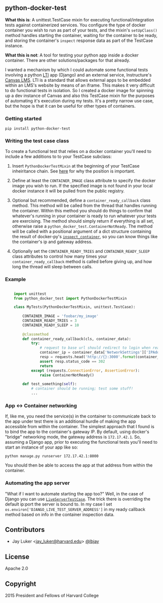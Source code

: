 ## python-docker-test

**What this is**: A unittest.TestCase mixin for executing functional/integration
tests against containerized services. You configure the type of docker container
you wish to run as part of your tests, and the mixin's `setUpClass()` method
handles starting the container, waiting for the container to be ready, and
storing the container's `inspect` response data as part of the TestCase instance.

**What this is not**: A tool for testing your python app inside a docker
container. There are other solutions/packages for that already.

I wanted a mechanism by which I could automate some functional tests involving
a python [LTI](http://developers.imsglobal.org/) app (Django) and an external service, Instructure's [Canvas LMS](https://github.com/instructure/canvas-lms). LTI
is a standard that allows external apps to be embedded within an LMS's website by
means of an iframe. This makes it very difficult to do functional tests in
isolation. So I created a docker image for spinning up a dev instance of Canvas
and also this TestCase mixin for the purposes of automating it's execution 
during my tests. It's a pretty narrow use case, but the hope is that it can be 
useful for other types of containers.

### Getting started

`pip install python-docker-test`

### Writing the test case class

To create a functional test that relies on a docker container you'll need to 
include a few additions to to your TestCase subclass:

1. Insert `PythonDockerTestMixin` at the beginning of your TestCase inheiritance
chain. See [here](http://nedbatchelder.com/blog/201210/multiple_inheritance_is_hard.html) for why the position is important.

1. Define at least the `CONTAINER_IMAGE` class attribute to specify the docker
image you wish to run. If the specified image is not found in your local docker
instance it will be pulled from the public registry.

1. Optional but recommended, define a `container_ready_callback` class method. 
This method will be called from the thread that handles running the container. 
Within this method you should do things to confirm that whatever's running in
your container is ready to run whatever your tests are exercising. The method
should simply return if everything is all set, otherwise raise a 
`python_docker_test.ContainerNotReady`. The method will be called with a 
positional argument of a dict structure containing the result of docker-py's 
[`inspect_container`](http://docker-py.readthedocs.org/en/latest/api/#inspect_container), so you can know things like the container's ip and gateway 
address. 

1. Optionally set the `CONTAINER_READY_TRIES` and `CONTAINER_READY_SLEEP` class
attributes to control how many times your `container_ready_callback` method is
called before giving up, and how long the thread will sleep between calls.

### Example


```python

    import unittest
    from python_docker_test import PythonDockerTestMixin

    class MyTests(PythonDockerTestMixin, unittest.TestCase):
       
        CONTAINER_IMAGE = 'foobar/my_image'
        CONTAINER_READY_TRIES = 3
        CONTAINER_READY_SLEEP = 10
        
        @classmethod
        def container_ready_callback(cls, container_data):
            try:
                # request to base url should redirect to login when ready
                container_ip = container_data['NetworkSettings']['IPAddress']
                resp = requests.head('http://{}:3000'.format(container_ip))
                assert resp.status_code == 302
                return
            except (requests.ConnectionError, AssertionError):
                raise ContainerNotReady() 
            
        def test_something(self):
            # container should be running; test some stuff!
            ...       
```

### App <-> Container networking

If, like me, you need the service(s) in the container to communicate back to the
app under test there is an additional hurdle of making the app accessible from 
within the container. The simplest approach that I found is to bind the app to 
the container's gateway IP. By default, using docker's "bridge" networking mode,
the gateway address is `172.17.42.1`. So, assuming a Django app, prior to 
executing the functional tests you'll need to start an instance of your app like
so:

`python manage.py runserver 172.17.42.1:8000`

You should then be able to access the app at that address from within the 
container.

### Automating the app server

"What if I want to automate starting the app too?" Well, in the case of Django
you can use [`LiveServerTestCase`](https://docs.djangoproject.com/en/1.8/topics/testing/tools/#liveservertestcase). The trick there is overriding the default
ip:port the server is bound to. In my case I set
`os.environ['DJANGO_LIVE_TEST_SERVER_ADDRESS']` in my ready callback method
based on info in the container inspection data.

## Contributors

* Jay Luker \<<jay_luker@harvard.edu>\> [@lbjay](http://github.com/lbjay)

## License

Apache 2.0

## Copyright

2015 President and Fellows of Harvard College
